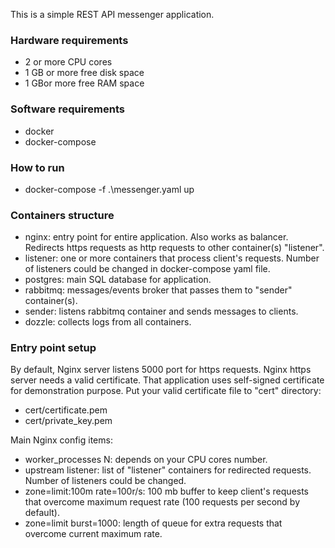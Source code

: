 This is a simple REST API messenger application.


### Hardware requirements
- 2 or more CPU cores
- 1 GB or more free disk space
- 1 GBor more free RAM space


### Software requirements
- docker
- docker-compose

### How to run
- docker-compose -f .\messenger.yaml up

### Containers structure
- nginx: entry point for entire application. Also works as balancer. Redirects https requests as http requests 
to other container(s) "listener".
- listener: one or more containers that process client's requests. Number of listeners could be changed in
docker-compose yaml file.
- postgres: main SQL database for application.
- rabbitmq: messages/events broker that passes them to "sender" container(s).
- sender: listens rabbitmq container and sends messages to clients.
- dozzle: collects logs from all containers.

### Entry point setup
By default, Nginx server listens 5000 port for https requests.
Nginx https server needs a valid certificate. That application uses self-signed certificate for 
demonstration purpose. Put your valid certificate file to "cert" directory:
- cert/certificate.pem
- cert/private_key.pem

Main Nginx config items:
- worker_processes N: depends on your CPU cores number.
- upstream listener: list of "listener" containers for redirected requests. Number of listeners 
could be changed.
- zone=limit:100m rate=100r/s: 100 mb buffer to keep client's requests that overcome 
maximum request rate (100 requests per second by default).
- zone=limit burst=1000: length of queue for extra requests that overcome current maximum rate.

